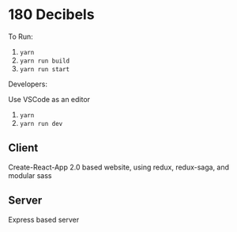 # 180 Decibels

To Run:

1. `yarn`
1. `yarn run build`
1. `yarn run start`

Developers:

Use VSCode as an editor

1. `yarn`
1. `yarn run dev`

## Client

Create-React-App 2.0 based website, using redux, redux-saga, and modular sass

## Server

Express based server
